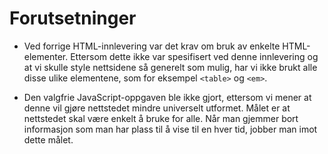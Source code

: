 # Forutsetninger

* Ved forrige HTML-innlevering var det krav om bruk av enkelte HTML-elementer.
  Ettersom dette ikke var spesifisert ved denne innlevering og at vi skulle style
  nettsidene så generelt som mulig, har vi ikke brukt alle disse ulike elementene,
  som for eksempel `<table>` og `<em>`.

* Den valgfrie JavaScript-oppgaven ble ikke gjort, ettersom vi mener at denne vil
  gjøre nettstedet mindre universelt utformet. Målet er at nettstedet skal være
  enkelt å bruke for alle. Når man gjemmer bort informasjon som man har plass til
  å vise til en hver tid, jobber man imot dette målet.

